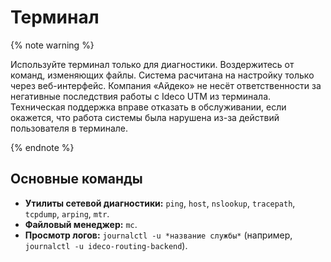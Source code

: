 # Терминал

{% note warning %}

Используйте терминал только для диагностики. Воздержитесь от команд, изменяющих файлы. Система расчитана на настройку только через веб-интерфейс. Компания «Айдеко» не несёт ответственности за негативные последствия работы с Ideco UTM из терминала. Техническая поддержка вправе отказать в обслуживании, если окажется, что работа системы была нарушена из-за действий пользователя в терминале.

{% endnote %}

## Основные команды

* **Утилиты сетевой диагностики:** `ping`, `host`, `nslookup`, `tracepath`, `tcpdump`, `arping`, `mtr`.
* **Файловый менеджер:** `mc`.
* **Просмотр логов:** `journalctl -u *название службы*` \(например, `journalctl -u ideco-routing-backend`\).

